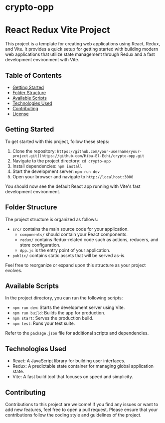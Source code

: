 # crypto-opp

# React Redux Vite Project

This project is a template for creating web applications using React, Redux, and Vite. It provides a quick setup for getting started with building modern web applications that utilize state management through Redux and a fast development environment with Vite.

## Table of Contents

- [Getting Started](#getting-started)
- [Folder Structure](#folder-structure)
- [Available Scripts](#available-scripts)
- [Technologies Used](#technologies-used)
- [Contributing](#contributing)
- [License](#license)

## Getting Started

To get started with this project, follow these steps:

1. Clone the repository: `https://github.com/your-username/your-project.git](https://github.com/Hiba-El-Echi/crypto-opp.git`
2. Navigate to the project directory: `cd crypto-app`
3. Install dependencies: `npm install`
4. Start the development server: `npm run dev`
5. Open your browser and navigate to `http://localhost:3000`

You should now see the default React app running with Vite's fast development environment.

## Folder Structure

The project structure is organized as follows:

- `src/` contains the main source code for your application.
  - `components/` should contain your React components.
  - `redux/` contains Redux-related code such as actions, reducers, and store configuration.
  - `App.js` is the entry point of your application.
- `public/` contains static assets that will be served as-is.

Feel free to reorganize or expand upon this structure as your project evolves.

## Available Scripts

In the project directory, you can run the following scripts:

- `npm run dev`: Starts the development server using Vite.
- `npm run build`: Builds the app for production.
- `npm start`: Serves the production build.
- `npm test`: Runs your test suite.

Refer to the `package.json` file for additional scripts and dependencies.

## Technologies Used

- React: A JavaScript library for building user interfaces.
- Redux: A predictable state container for managing global application state.
- Vite: A fast build tool that focuses on speed and simplicity.

## Contributing

Contributions to this project are welcome! If you find any issues or want to add new features, feel free to open a pull request. Please ensure that your contributions follow the coding style and guidelines of the project.

